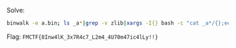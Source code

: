 Solve:

```bash
binwalk -e a.bin; ls _a*|grep -v zlib|xargs -I{} bash -c "cat _a*/{};echo"|sort|uniq
```

Flag: `FMCTF{8Inw4lK_3x7R4c7_L2m4_4U70m47ic4lLy!!}`
